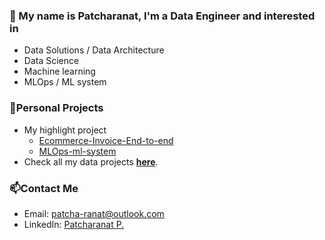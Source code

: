 ### 👋 My name is Patcharanat, I'm a Data Engineer and interested in
- Data Solutions / Data Architecture
- Data Science
- Machine learning
- MLOps / ML system

### 🚀Personal Projects
- My highlight project
    - [Ecommerce-Invoice-End-to-end](https://github.com/patcha-ranat/Ecommerce-Invoice-End-to-end)
    - [MLOps-ml-system](https://github.com/patcha-ranat/MLOps-ml-system)
- Check all my data projects [**here**](projects.md).

### 📫Contact Me
- Email: patcha-ranat@outlook.com
- LinkedIn: [Patcharanat P.](https://www.linkedin.com/in/patcharanat/)
